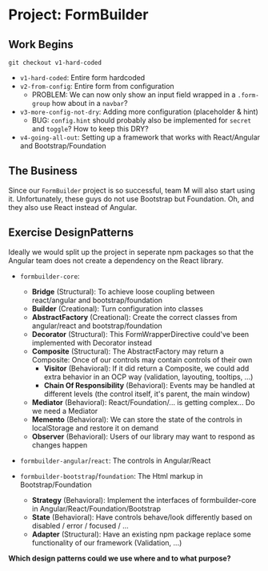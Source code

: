 Project: FormBuilder
====================

## Work Begins

```
git checkout v1-hard-coded
```

- `v1-hard-coded`: Entire form hardcoded
- `v2-from-config`: Entire form from configuration
	- PROBLEM: We can now only show an input field wrapped in a `.form-group` how about in a `navbar`?
- `v3-more-config-not-dry`: Adding more configuration (placeholder & hint)
	- BUG: `config.hint` should probably also be implemented for `secret` and `toggle`? How to keep this DRY?
- `v4-going-all-out`: Setting up a framework that works with React/Angular and Bootstrap/Foundation

## The Business

Since our `FormBuilder` project is so successful, team M will also start using it.
Unfortunately, these guys do not use Bootstrap but Foundation. Oh, and they also use React instead of Angular.

## Exercise DesignPatterns

Ideally we would split up the project in seperate npm packages so that the Angular team does not create a dependency on the React library.  

- `formbuilder-core`:
   - **Bridge** (Structural): To achieve loose coupling between react/angular and bootstrap/foundation
   - **Builder** (Creational): Turn configuration into classes
   - **AbstractFactory** (Creational): Create the correct classes from angular/react and bootstrap/foundation
   - **Decorator** (Structural): This FormWrapperDirective could've been implemented with Decorator instead
   - **Composite** (Structural): The AbstractFactory may return a Composite: Once of our controls may contain controls of their own
       - **Visitor** (Behavioral): If it did return a Composite, we could add extra behavior in an OCP way (validation, layouting, tooltips, ...)
       - **Chain Of Responsibility** (Behavioral): Events may be handled at different levels (the control itself, it's parent, the main window)
   - **Mediator** (Behavioral): React/Foundation/... is getting complex... Do we need a Mediator
   - **Memento** (Behavioral): We can store the state of the controls in localStorage and restore it on demand
   - **Observer** (Behavioral): Users of our library may want to respond as changes happen

- `formbuilder-angular`/`react`: The controls in Angular/React
- `formbuilder-bootstrap`/`foundation`: The Html markup in Bootstrap/Foundation
   - **Strategy** (Behavioral): Implement the interfaces of formbuilder-core in Angular/React/Foundation/Bootstrap
   - **State** (Behavioral): Have controls behave/look differently based on disabled / error / focused / ...
   - **Adapter** (Structural): Have an existing npm package replace some functionality of our framework (Validation, ...)


**Which design patterns could we use where and to what purpose?**
